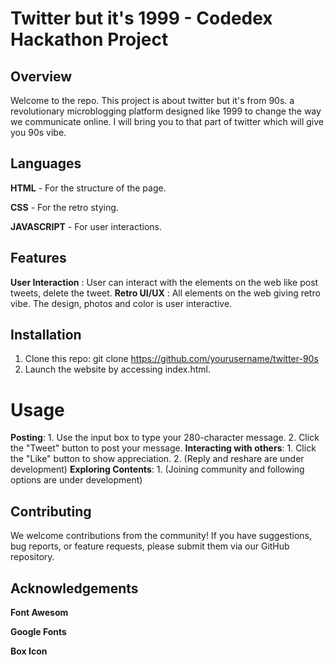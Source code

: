 # Twitter but it's 1999 - Codedex Hackathon Project

## Overview
Welcome to the repo. This project is about twitter but it's from 90s. a revolutionary microblogging platform designed like 1999 to change the way we communicate online. I will bring you to that part of twitter which will give you 90s vibe.

## Languages
**HTML** - For the structure of the page.

**CSS** - For the retro stying.

**JAVASCRIPT** - For user interactions.

## Features
**User Interaction** : User can interact with the elements on the web like post tweets, delete the tweet.
**Retro UI/UX** : All elements on the web giving retro vibe. The design, photos and color is user interactive.

## Installation
1. Clone this repo: git clone https://github.com/yourusername/twitter-90s
2. Launch the website by accessing index.html.

# Usage
**Posting**:
      1. Use the input box to type your 280-character message.
      2. Click the "Tweet" button to post your message.
**Interacting with others**:
      1. Click the "Like" button to show appreciation.
      2. (Reply and reshare are under development)
**Exploring Contents**:
      1. (Joining community and following options are under development)

## Contributing
We welcome contributions from the community! If you have suggestions, bug reports, or feature requests, please submit them via our GitHub repository.

## Acknowledgements
**Font Awesom**

**Google Fonts**

**Box Icon**
